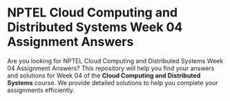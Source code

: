 # NPTEL Cloud Computing and Distributed Systems Week 04 Assignment Answers

Are you looking for NPTEL Cloud Computing and Distributed Systems Week 04 Assignment Answers? This repository will help you find your answers and solutions for Week 04 of the **Cloud Computing and Distributed Systems** course. We provide detailed solutions to help you complete your assignments efficiently.